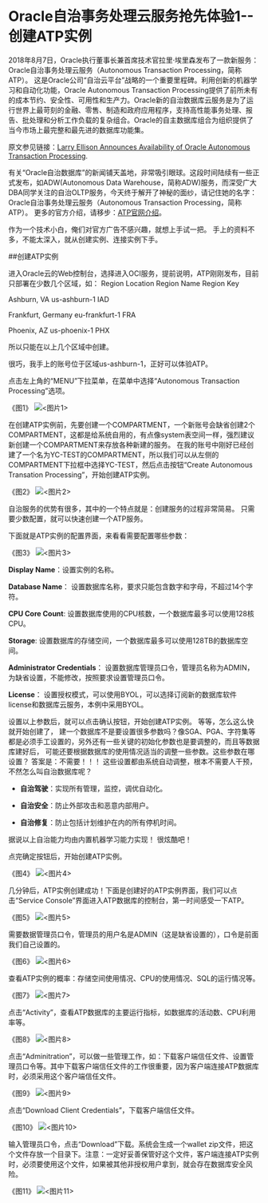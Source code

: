 # Oracle自治事务处理云服务抢先体验1--创建ATP实例



2018年8月7日，Oracle执行董事长兼首席技术官拉里·埃里森发布了一款新服务：Oracle自治事务处理云服务（Autonomous Transaction Processing，简称ATP）。 这是Oracle公司“自治云平台”战略的一个重要里程碑。利用创新的机器学习和自动化功能，Oracle Autonomous Transaction Processing提供了前所未有的成本节约、安全性、可用性和生产力。Oracle新的自治数据库云服务是为了运行世界上最苛刻的金融、零售、制造和政府应用程序，支持高性能事务处理、报告、批处理和分析工作负载的复杂组合。Oracle的自主数据库组合为组织提供了当今市场上最完整和最先进的数据库功能集。


原文参见链接：[Larry Ellison Announces Availability of Oracle Autonomous Transaction Processing](https://www.oracle.com/corporate/pressrelease/oracle-autonomous-transaction-processing-080718.html). 


有关“Oracle自治数据库”的新闻铺天盖地，非常吸引眼球。这段时间陆续有一些正式发布，如ADW(Autonomous Data Warehouse，简称ADW)服务，而深受广大DBA同学关注的自治OLTP服务，今天终于解开了神秘的面纱，请记住她的名字：Oracle自治事务处理云服务（Autonomous Transaction Processing，简称ATP）。
更多的官方介绍，请移步：[ATP官网介绍](https://cloud.oracle.com/zh_CN/atp)。


作为一个技术小白，俺们对官方广告不感兴趣，就想上手试一把。
手上的资料不多，不能太深入，就从创建实例、连接实例下手。

##创建ATP实例

进入Oracle云的Web控制台，选择进入OCI服务，提前说明，ATP刚刚发布，目前只部署在少数几个区域，如：
Region Location	Region Name	Region Key

Ashburn, VA	us-ashburn-1	IAD

Frankfurt, Germany	eu-frankfurt-1	FRA

Phoenix, AZ	us-phoenix-1	PHX

所以只能在以上几个区域中创建。

很巧，我手上的账号位于区域us-ashburn-1，正好可以体验ATP。

点击左上角的“MENU”下拉菜单，在菜单中选择“Autonomous Transaction Processing”选项。

《图1》
![**<图片1>**](https://github.com/cloud-is-coming/oraclecloud/blob/master/atp-get-started/provisioning/1.png)

在创建ATP实例前，先要创建一个COMPARTMENT，一个新账号会缺省创建2个COMPARTMENT，这都是给系统自用的，有点像system表空间一样，强烈建议新创建一个COMPARTMENT来存放各种新建的服务。 在我的账号中刚好已经创建了一个名为YC-TEST的COMPARTMENT，所以我们可以从左侧的COMPARTMENT下拉框中选择YC-TEST，然后点击按钮“Create Autonomous Transation Processing”，开始创建ATP实例。

《图2》
![**<图片2>**](https://github.com/cloud-is-coming/oraclecloud/blob/master/atp-get-started/provisioning/2.png)

自治服务的优势有很多，其中的一个特点就是：创建服务的过程非常简易。 只需要少数配置，就可以快速创建一个ATP服务。

下面就是ATP实例的配置界面，来看看需要配置哪些参数：

《图3》
![**<图片3>**](https://github.com/cloud-is-coming/oraclecloud/blob/master/atp-get-started/provisioning/3.png)

**Display Name**：设置实例的名称。

**Database Name**： 设置数据库名称，要求只能包含数字和字母，不超过14个字符。

**CPU Core Count**:  设置数据库使用的CPU核数，一个数据库最多可以使用128核CPU。

**Storage**: 设置数据库的存储空间，一个数据库最多可以使用128TB的数据库空间。

**Administrator Credentials**： 设置数据库管理员口令，管理员名称为ADMIN，为缺省设置，不能修改，按照要求设置管理员口令。

**License**： 设置授权模式，可以使用BYOL，可以选择订阅新的数据库软件license和数据库云服务，本例中采用BYOL。

设置以上参数后，就可以点击确认按钮，开始创建ATP实例。 等等，怎么这么快就开始创建了， 建一个数据库不是要设置很多参数吗？像SGA、PGA、字符集等都是必须手工设置的，另外还有一些关键的初始化参数也是要调整的，而且等数据库建好后， 可能还要根据数据库的使用情况适当的调整一些参数。这些参数在哪设置？
答案是：不需要！！！  这些设置都由系统自动调整，根本不需要人干预，不然怎么叫自治数据库呢？


- **自治驾驶**：实现所有管理，监控，调优自动化。 

- **自治安全**：防止外部攻击和恶意内部用户。 

- **自治修复**：防止包括计划维护在内的所有停机时间。


据说以上自治能力均由内置机器学习能力实现！ 很炫酷吧！

点完确定按钮后，开始创建ATP实例。

《图4》
![**<图片4>**](https://github.com/cloud-is-coming/oraclecloud/blob/master/atp-get-started/provisioning/4.png)

几分钟后，ATP实例创建成功！下面是创建好的ATP实例界面，我们可以点击“Service Console”界面进入ATP数据库的控制台，第一时间感受一下ATP。

《图5》
![**<图片5>**](https://github.com/cloud-is-coming/oraclecloud/blob/master/atp-get-started/provisioning/5.png)

需要数据管理员口令，管理员的用户名是ADMIN（这是缺省设置的），口令是前面我们自己设置的。

《图6》
![**<图片6>**](https://github.com/cloud-is-coming/oraclecloud/blob/master/atp-get-started/provisioning/6.png)

查看ATP实例的概率：存储空间使用情况、CPU的使用情况、SQL的运行情况等。

《图7》
![**<图片7>**](https://github.com/cloud-is-coming/oraclecloud/blob/master/atp-get-started/provisioning/7.png)

点击“Activity”，查看ATP数据库的主要运行指标，如数据库的活动数、CPU利用率等。

《图8》
![**<图片8>**](https://github.com/cloud-is-coming/oraclecloud/blob/master/atp-get-started/provisioning/8.png)

点击“Adminitration”，可以做一些管理工作，如：下载客户端信任文件、设置管理员口令等。其中下载客户端信任文件的工作很重要，因为客户端连接ATP数据库时，必须采用这个客户端信任文件。

《图9》
![**<图片9>**](https://github.com/cloud-is-coming/oraclecloud/blob/master/atp-get-started/provisioning/9.png)

点击“Download Client Credentials”，下载客户端信任文件。

《图10》
![**<图片10>**](https://github.com/cloud-is-coming/oraclecloud/blob/master/atp-get-started/provisioning/10.png)

输入管理员口令，点击“Download”下载。系统会生成一个wallet zip文件，把这个文件存放一个目录下。注意：一定好妥善保管好这个文件，客户端连接ATP实例时，必须要使用这个文件，如果被其他非授权用户拿到，就会存在数据库安全风险。

《图11》
![**<图片11>**](https://github.com/cloud-is-coming/oraclecloud/blob/master/atp-get-started/provisioning/11.png)




